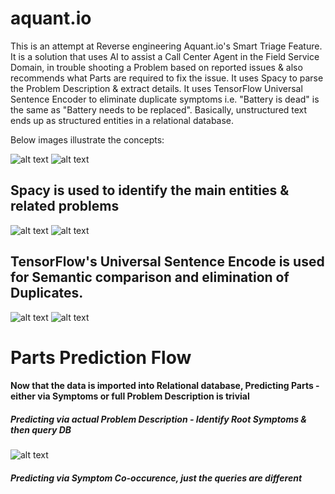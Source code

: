# aquant.io
This is an attempt at Reverse engineering Aquant.io's Smart Triage Feature. It is a solution that uses AI to assist a Call Center Agent in the Field Service Domain, in trouble shooting a Problem based on reported issues & also recommends what Parts are required to fix the issue. It uses Spacy to parse the Problem Description & extract details. It uses TensorFlow Universal Sentence Encoder to eliminate duplicate symptoms i.e. "Battery is dead" is the same as "Battery needs to be replaced". Basically, unstructured text ends up as structured entities in a relational database.

Below images illustrate the concepts:

![alt text](https://github.com/navraj28/aquant/blob/master/Aquant1.png)
![alt text](https://github.com/navraj28/aquant/blob/master/Aquant2.png)
## Spacy is used to identify the main entities & related problems
![alt text](https://github.com/navraj28/aquant/blob/master/spacy.jpg)
![alt text](https://github.com/navraj28/aquant/blob/master/Aquant3.png)
## TensorFlow's Universal Sentence Encode is used for Semantic comparison and elimination of Duplicates.
![alt text](https://github.com/navraj28/aquant/blob/master/Aquant4.png)
![alt text](https://github.com/navraj28/aquant/blob/master/Aquant5.png)

# Parts Prediction Flow
#### Now that the data is imported into Relational database, Predicting Parts - either via Symptoms or full Problem Description is trivial
##### Predicting via actual Problem Description - Identify Root Symptoms & then query DB
![alt text](https://github.com/navraj28/aquant/blob/master/PredictionFlow1.png)
##### Predicting via Symptom Co-occurence, just the queries are different
